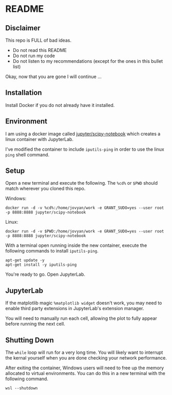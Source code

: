 # README

## Disclaimer

This repo is FULL of bad ideas.
- Do not read this README
- Do not run my code
- Do not listen to my recommendations (except for the ones in this bullet list)

Okay, now that you are gone I will continue ...

## Installation

Install Docker if you do not already have it installed.

## Environment

I am using a docker image called [jupyter/scipy-notebook](https://hub.docker.com/r/jupyter/scipy-notebook/) which creates a linux container with JupyterLab.

I've modified the container to include `iputils-ping` in order to use the linux `ping` shell command.

## Setup

Open a new terminal and execute the following. The `%cd%` or `$PWD` should match wherever you cloned this repo.

Windows:
```
docker run -d -v %cd%:/home/jovyan/work -e GRANT_SUDO=yes --user root -p 8888:8888 jupyter/scipy-notebook
```
Linux:
```
docker run -d -v $PWD:/home/jovyan/work -e GRANT_SUDO=yes --user root -p 8888:8888 jupyter/scipy-notebook
```

With a terminal open running inside the new container, execute the following commands to install `iputils-ping`.
```
apt-get update -y
apt-get install -y iputils-ping
```

You're ready to go. Open JupyterLab.

## JupyterLab

If the matplotlib magic `%matplotlib widget` doesn't work, you may need to enable third party extensions in JupyterLab's extension manager.

You will need to manually run each cell, allowing the plot to fully appear before running the next cell.

## Shutting Down

The `while` loop will run for a very long time. You will likely want to interrupt the kernal yourself when you are done checking your network performance.

After exiting the container, Windows users will need to free up the memory allocated to virtual environments. You can do this in a new terminal with the following command.
```
wsl --shutdown
```
